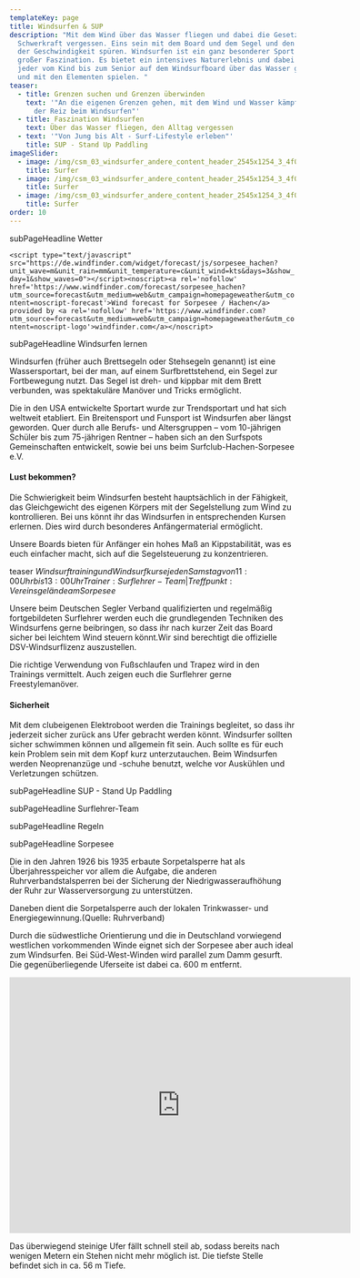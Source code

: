 ```yaml
---
templateKey: page
title: Windsurfen & SUP
description: "Mit dem Wind über das Wasser fliegen und dabei die Gesetze der
  Schwerkraft vergessen. Eins sein mit dem Board und dem Segel und den Rausch
  der Geschwindigkeit spüren. Windsurfen ist ein ganz besonderer Sport mit
  großer Faszination. Es bietet ein intensives Naturerlebnis und dabei kann
  jeder vom Kind bis zum Senior auf dem Windsurfboard über das Wasser gleiten
  und mit den Elementen spielen. "
teaser:
  - title: Grenzen suchen und Grenzen überwinden
    text: '"An die eigenen Grenzen gehen, mit dem Wind und Wasser kämpfen - das ist
      der Reiz beim Windsurfen"'
  - title: Faszination Windsurfen
    text: Über das Wasser fliegen, den Alltag vergessen
  - text: '"Von Jung bis Alt - Surf-Lifestyle erleben"'
    title: SUP - Stand Up Paddling
imageSlider:
  - image: /img/csm_03_windsurfer_andere_content_header_2545x1254_3_4f0319cc6b.jpg
    title: Surfer
  - image: /img/csm_03_windsurfer_andere_content_header_2545x1254_3_4f0319cc6b.jpg
    title: Surfer
  - image: /img/csm_03_windsurfer_andere_content_header_2545x1254_3_4f0319cc6b.jpg
    title: Surfer
order: 10
---
```

subPageHeadline Wetter

`<script type="text/javascript" src="https://de.windfinder.com/widget/forecast/js/sorpesee_hachen?unit_wave=m&unit_rain=mm&unit_temperature=c&unit_wind=kts&days=3&show_day=1&show_waves=0"></script><noscript><a rel='nofollow' href='https://www.windfinder.com/forecast/sorpesee_hachen?utm_source=forecast&utm_medium=web&utm_campaign=homepageweather&utm_content=noscript-forecast'>Wind forecast for Sorpesee / Hachen</a> provided by <a rel='nofollow' href='https://www.windfinder.com?utm_source=forecast&utm_medium=web&utm_campaign=homepageweather&utm_content=noscript-logo'>windfinder.com</a></noscript>`



subPageHeadline Windsurfen lernen

Windsurfen (früher auch Brettsegeln oder Stehsegeln genannt) ist eine Wassersportart, bei der man, auf einem Surfbrettstehend, ein Segel zur Fortbewegung nutzt. Das Segel ist dreh- und kippbar mit dem Brett verbunden, was  spektakuläre Manöver und Tricks ermöglicht. 

Die in den USA entwickelte Sportart wurde zur Trendsportart und hat sich weltweit etabliert. Ein Breitensport und Funsport ist Windsurfen aber längst geworden. Quer durch alle Berufs- und Altersgruppen – vom 10-jährigen Schüler bis zum 75-jährigen Rentner – haben sich an den Surfspots Gemeinschaften entwickelt, sowie bei uns beim Surfclub-Hachen-Sorpesee e.V.

#### Lust bekommen?

Die Schwierigkeit beim Windsurfen besteht hauptsächlich in der Fähigkeit, das Gleichgewicht des eigenen Körpers mit der Segelstellung zum Wind zu kontrollieren. Bei uns könnt ihr das Windsurfen in entsprechenden Kursen erlernen. Dies wird durch besonderes Anfängermaterial ermöglicht.

Unsere Boards bieten für Anfänger ein hohes Maß an Kippstabilität, was es euch einfacher macht, sich auf die Segelsteuerung zu konzentrieren.

teaser $Windsurftraining und Windsurfkurse$$jeden Samstag von 11:00 Uhr bis 13:00 Uhr$$Trainer: Surflehrer-Team | Treffpunkt: Vereinsgelände am Sorpesee$

Unsere beim Deutschen Segler Verband qualifizierten und regelmäßig fortgebildeten Surflehrer werden euch die grundlegenden Techniken des Windsurfens gerne beibringen, so dass ihr nach kurzer Zeit das Board sicher bei leichtem Wind steuern könnt.Wir sind berechtigt die offizielle DSV-Windsurflizenz auszustellen. 

Die richtige Verwendung von Fußschlaufen und Trapez wird in den Trainings vermittelt. Auch zeigen euch die Surflehrer gerne Freestylemanöver.

#### Sicherheit

Mit dem clubeigenen Elektroboot werden die Trainings begleitet, so dass ihr jederzeit sicher zurück ans Ufer gebracht werden könnt. Windsurfer sollten sicher schwimmen können und allgemein fit sein. Auch sollte es für euch kein Problem sein mit dem Kopf kurz unterzutauchen. Beim Windsurfen werden Neoprenanzüge und -schuhe benutzt, welche vor Auskühlen und Verletzungen schützen.

subPageHeadline SUP - Stand Up Paddling

subPageHeadline Surflehrer-Team

subPageHeadline Regeln

subPageHeadline Sorpesee

Die in den Jahren 1926 bis 1935 erbaute Sorpetalsperre hat als Überjahresspeicher vor allem die Aufgabe, die anderen Ruhrverbandstalsperren bei der Sicherung der Niedrigwasseraufhöhung der Ruhr zur Wasserversorgung zu unterstützen.

Daneben dient die Sorpetalsperre auch der lokalen Trinkwasser- und Energiegewinnung.(Quelle: Ruhrverband)

Durch die südwestliche Orientierung und die in Deutschland vorwiegend westlichen vorkommenden Winde eignet sich der Sorpesee aber auch ideal zum Windsurfen. Bei Süd-West-Winden wird parallel zum Damm gesurft. Die gegenüberliegende Uferseite ist dabei ca. 600 m entfernt.

<iframe src="https://www.google.com/maps/embed?pb=!1m18!1m12!1m3!1d2446.51039983053!2d7.958427358259082!3d51.34908154165199!2m3!1f0!2f0!3f0!3m2!1i1024!2i768!4f13.1!3m3!1m2!1s0x47b95c19af97287d%3A0xab3381818de16baa!2sSurfclub%20Hachen-Sorpesee%20e.V!5e1!3m2!1sde!2sde!4v1596038656031!5m2!1sde!2sde" width="600" height="450" frameborder="0" style="border:0;" allowfullscreen="" aria-hidden="false" tabindex="0"></iframe>

Das überwiegend steinige Ufer fällt schnell steil ab, sodass bereits nach wenigen Metern ein Stehen nicht mehr möglich ist. Die tiefste Stelle befindet sich in ca. 56 m Tiefe.